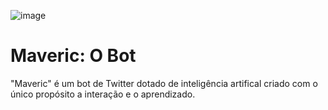 ![image](https://user-images.githubusercontent.com/66799902/149866067-a9ba34c5-7779-4172-bdc5-443bc8cdfe9a.png)

# Maveric: O Bot

"Maveric" é um bot de Twitter dotado de inteligência artifical criado com o único propósito a interação e o aprendizado.

